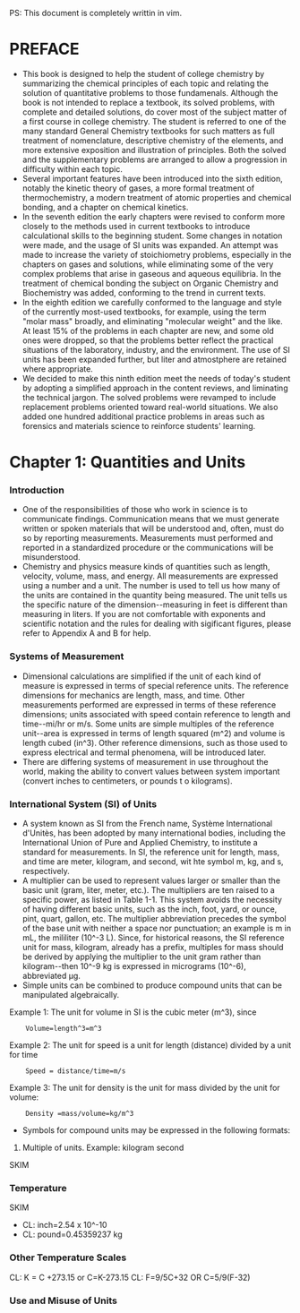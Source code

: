 PS: This document is completely writtin in vim.

# PREFACE
* This book is designed to help the student of college chemistry by summarizing the chemical principles of each topic and relating the solution of quantitative problems to those fundamenals. Although the book is not intended to replace a textbook, its solved problems, with complete and detailed solutions, do cover most of the subject matter of a first course in college chemistry. The student is referred to one of the many standard General Chemistry textbooks for such matters as full treatment of nomenclature, descriptive chemistry of the elements, and more extensive exposition and illustration of principles. Both the solved and the supplementary problems are arranged to allow a progression in difficulty within each topic.
* Several important features have been introduced into the sixth edition, notably the kinetic theory of gases, a more formal treatment of thermochemistry, a modern treatment of atomic properties and chemical bonding, and a chapter on chemical kinetics.
* In the seventh edition the early chapters were revised to conform more closely to the methods used in current textbooks to introduce calculational skills to the beginning student. Some changes in notation were made, and the usage of SI units was expanded. An attempt was made to increase the variety of stoichiometry problems, especially in the chapters on gases and solutions, while eliminating some of the very complex problems that arise in gaseous and aqueous equilibria. In the treatment of chemical bonding the subject on Organic Chemistry and Biochemistry was added, conforming to the trend in current texts.
* In the eighth edition we carefully conformed to the language and style of the currently most-used textbooks, for example, using the term "molar mass" broadly, and eliminating "molecular weight" and the like. At least 15% of the problems in each chapter are new, and some old ones were dropped, so that the problems better reflect the practical situations of the laboratory, industry, and the environment. The use of SI units has been expanded further, but liter and atmostphere are retained where appropriate.
* We decided to make this ninth edition meet the needs of today's student by adopting a simplified approach in the content reviews, and liminating the technical jargon. The solved problems were revamped to include replacement problems oriented toward real-world situations. We also added one hundred additional practice problems in areas such as forensics and materials science to reinforce students' learning.

# Chapter 1: Quantities and Units

### Introduction
* One of the responsibilities of those who work in science is to communicate findings. Communication means that we must generate written or spoken materials that will be understood and, often, must do so by reporting measurements. Measurements must performed and reported in a standardized procedure or the communications will be misunderstood.
* Chemistry and physics measure kinds of quantities such as length, velocity, volume, mass, and energy. All measurements are expressed using a number and a unit. The number is used to tell us how many of the units are contained in the quantity being measured. The unit tells us the specific nature of the dimension--measuring in feet is different than measuring in liters. If you are not comfortable with exponents and scientific notation and the rules for dealing with sigificant figures, please refer to Appendix A and B for help.

### Systems of Measurement
* Dimensional calculations are simplified if the unit of each kind of measure is expressed in terms of special reference units. The reference dimensions for mechanics are length, mass, and time. Other measurements performed are expressed in terms of these reference dimensions; units associated with speed contain reference to length and time--mi/hr or m/s. Some units are simple multiples of the reference unit--area is expressed in terms of length squared (m^2) and volume is length cubed (in^3). Other reference dimensions, such as those used to express electrical and termal phenomena, will be introduced later.
* There are differing systems of measurement in use throughout the world, making the ability to convert values between system important (convert inches to centimeters, or pounds t o kilograms).

### International System (SI) of Units
* A system known as SI from the French name, Système International d'Unitès, has been adopted by many international bodies, including the International Union of Pure and Applied Chemistry, to institute a standard for measurements. In SI, the reference unit for length, mass, and time are meter, kilogram, and second, wit hte symbol m, kg, and s, respectively.
* A multiplier can be used to represent values larger or smaller than the basic unit (gram, liter, meter, etc.). The multipliers are ten raised to a specific power, as listed in Table 1-1. This system avoids the necessity of having different basic units, such as the inch, foot, yard, or ounce, pint, quart, gallon, etc. The multiplier abbreviation precedes the symbol of the base unit with neither a space nor punctuation; an example is m in mL, the mililiter (10^-3 L). Since, for historical reasons, the SI reference unit for mass, kilogram, already has a prefix, multiples for mass should be derived by applying the multiplier to the unit gram rather than kilogram--then 10^-9 kg is expressed in micrograms (10^-6), abbreviated µg.
* Simple units can be combined to produce compound units that can be manipulated algebraically.

Example 1: The unit for volume in SI is the cubic meter (m^3), since

        Volume=length^3=m^3

Example 2: The unit for speed is a unit for length (distance) divided by a unit for time

        Speed = distance/time=m/s

Example 3: The unit for density is the unit for mass divided by the unit for volume:

        Density =mass/volume=kg/m^3

* Symbols for compound units may be expressed in the following formats:

1. Multiple of units. Example: kilogram second

SKIM

### Temperature
SKIM

* CL: inch=2.54 x 10^-10
* CL: pound=0.45359237 kg

### Other Temperature Scales
CL: K = C +273.15 or C=K-273.15
CL: F=9/5C+32 OR C=5/9(F-32)

### Use and Misuse of Units
